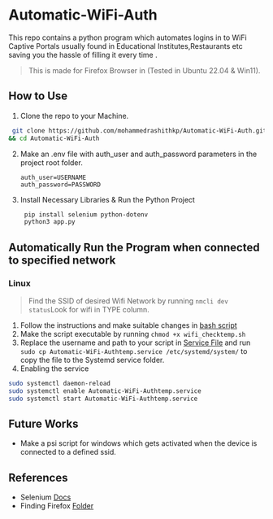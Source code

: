 # Automatic-WiFi-Auth
This repo contains a python program which automates logins in to WiFi Captive Portals usually found in Educational Institutes,Restaurants etc saving you the hassle of filling it every time .
> This is made for Firefox Browser in (Tested in Ubuntu 22.04 & Win11).
## How to Use
1. Clone the repo to your Machine.
```bash
 git clone https://github.com/mohammedrashithkp/Automatic-WiFi-Auth.git
&& cd Automatic-WiFi-Auth
``` 
2. Make an .env file with auth_user and auth_password parameters in the project root folder.
   ```env
   auth_user=USERNAME
   auth_password=PASSWORD
   ```
3. Install Necessary Libraries & Run the Python Project
   ```bash
    pip install selenium python-dotenv
    python3 app.py
   ```
## Automatically Run the Program when connected to specified  network
### Linux
> Find the SSID of desired Wifi Network by running `nmcli dev status`Look for wifi in TYPE column.
1. Follow the instructions and make suitable changes in [bash script](Templates/wifi_checktemp.sh)
2. Make the script executable by running `chmod +x wifi_checktemp.sh`
3. Replace the username and path to your script in [Service File](Templates/Automatic-WiFi-Authtemp.service) and run 
`sudo cp Automatic-WiFi-Authtemp.service /etc/systemd/system/` to copy the file to the Systemd service folder.
4. Enabling the service 

```bash
sudo systemctl daemon-reload
sudo systemctl enable Automatic-WiFi-Authtemp.service
sudo systemctl start Automatic-WiFi-Authtemp.service
```

## Future Works
- Make a psi script for windows  which gets activated when the device is connected to a defined ssid.
## References
- Selenium [Docs](https://www.selenium.dev/documentation/)
- Finding Firefox [Folder](https://www.howtogeek.com/255587/how-to-find-your-firefox-profile-folder-on-windows-mac-and-linux/)
